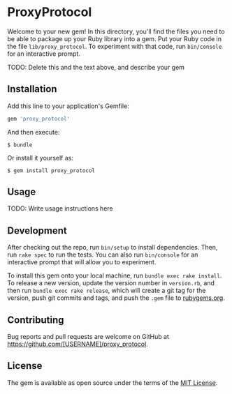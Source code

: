# ProxyProtocol

Welcome to your new gem! In this directory, you'll find the files you need to be able to package up your Ruby library into a gem. Put your Ruby code in the file `lib/proxy_protocol`. To experiment with that code, run `bin/console` for an interactive prompt.

TODO: Delete this and the text above, and describe your gem

## Installation

Add this line to your application's Gemfile:

```ruby
gem 'proxy_protocol'
```

And then execute:

    $ bundle

Or install it yourself as:

    $ gem install proxy_protocol

## Usage

TODO: Write usage instructions here

## Development

After checking out the repo, run `bin/setup` to install dependencies. Then, run `rake spec` to run the tests. You can also run `bin/console` for an interactive prompt that will allow you to experiment.

To install this gem onto your local machine, run `bundle exec rake install`. To release a new version, update the version number in `version.rb`, and then run `bundle exec rake release`, which will create a git tag for the version, push git commits and tags, and push the `.gem` file to [rubygems.org](https://rubygems.org).

## Contributing

Bug reports and pull requests are welcome on GitHub at https://github.com/[USERNAME]/proxy_protocol.

## License

The gem is available as open source under the terms of the [MIT License](http://opensource.org/licenses/MIT).
